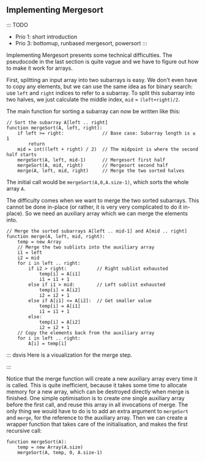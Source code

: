 
## Implementing Mergesort

::: TODO
- Prio 1: short introduction
- Prio 3: bottomup, runbased mergesort, powersort
:::

Implementing Mergesort presents some technical difficulties.
The pseudocode in the last section is quite vague and we have to figure out how to make it work for arrays.

First, splitting an input array into two subarrays is easy.
We don't even have to copy any elements, but we can use the same idea as for binary search:
use `left` and `right` indices to refer to a subarray.
To split this subarray into two halves, we just calculate the middle index,
`mid` = `(left+right)/2`.

The main function for sorting a subarray can now be written like this:

    // Sort the subarray A[left .. right]
    function mergeSort(A, left, right):
        if left >= right:              // Base case: Subarray length is ≤ 1
            return
        mid = int((left + right) / 2)  // The midpoint is where the second half starts
        mergeSort(A, left, mid-1)      // Mergesort first half
        mergeSort(A, mid, right)       // Mergesort second half
        merge(A, left, mid, right)     // Merge the two sorted halves

The initial call would be `mergeSort(A,0,A.size-1)`, which sorts the whole array `A`.

The difficulty comes when we want to merge the two sorted subarrays.
This cannot be done in-place (or rather, it is very very complicated to do it in-place).
So we need an auxiliary array which we can merge the elements into.

    // Merge the sorted subarrays A[left .. mid-1] and A[mid .. right]
    function merge(A, left, mid, right):
        temp = new Array
        // Merge the two sublists into the auxiliary array
        i1 = left
        i2 = mid
        for i in left .. right:
            if i2 > right:           // Right sublist exhausted
                temp[i] = A[i1]
                i1 = i1 + 1
            else if i1 > mid:        // Left sublist exhausted
                temp[i] = A[i2]
                i2 = i2 + 1
            else if A[i1] <= A[i2]:  // Get smaller value
                temp[i] = A[i1]
                i1 = i1 + 1
            else:
                temp[i] = A[i2]
                i2 = i2 + 1
        // Copy the elements back from the auxiliary array
        for i in left .. right:
            A[i] = temp[i]


::: dsvis
Here is a visualization for the merge step.

<inlineav id="mergeImplS1CON" src="Sorting/mergeImplS1CON.js" name="Mergesort Implementation Slideshow" links="Sorting/mergeImplS1CON.css"/>
:::

Notice that the merge function will create a new auxiliary array every time it is called.
This is quite inefficient, because it takes some time to allocate memory for a new array, which can be destroyed directly when merge is finished.
One simple optimisation is to create one single auxiliary array before the first call, and reuse this array in all invocations of merge.
The only thing we would have to do is to add an extra argument to `mergeSort` and `merge`, for the reference to the auxiliary array.
Then we can create a wrapper function that takes care of the initialisation, and makes the first recursive call:

    function mergeSort(A):
        temp = new Array(A.size)
        mergeSort(A, temp, 0, A.size-1)


<!--
### Bottom-up mergesort

::: TODO
- using lists of lists
- arrays: using run-lengths of 1, 2, 4, 8, ...
:::

### Run-based mergesort

::: TODO
- "natural" mergesort in Wikipedia
- find already sorted runs, store run-starts in array
- merge adjacent runs
- Optimisation: decide which runs to merge
- Optimisation: bitonic (alternating ascending and descending runs)
- Example: Timsort
:::

### Powersort

https://www.wild-inter.net/publications/munro-wild-2018
-->
